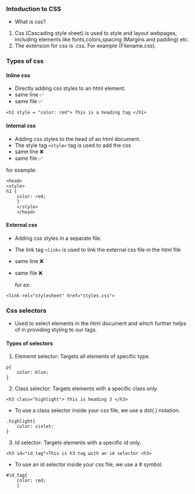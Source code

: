### Intoduction to CSS

- What is css?

1. Css (Cascading style sheet) is used to style and layout webpages, including elements like fonts,colors,spacing (Margins and padding) etc.
2. The extension for css is .css. For example (Filename.css).

### Types of css

#### Inline css

- Directly adding css styles to an html element.
- same line ✅
- same file ✅

```
<h1 style = "color: red"> This is a heading tag </h1>
```

#### Internal css

- Adding css styles to the head of an html document.
- The style tag `<style>` tag is used to add the css
- same line ❌
- same file ✅

for example:

```
<head>
<style>
h1 {
    color: red;
    }
    </style>
    </head>
```

#### External css

- Adding css styles in a separate file.
- The link tag `<link>` is used to link the external css file in the html file
- same line ❌
- same file ❌

  for ex:

```
<link rel="stylesheet" href="styles.css">
```

### Css selectors

- Used to select elements in the html document and which further helps of in providing styling to our tags.

#### Types of selectors

1. Elememt selector: Targets all elements of specific type.

```
p{
    color: blue;
}
```

2. Class selector: Targets elements with a specific class only.

```
<h3 class="highlight"> this is heading 3 </h3>
```

- To use a class selector inside your css file, we use a dot(.) notation.

```
.highlight{
    color: violet;
}
```

3. Id selector: Targets elements with a specific id only.

```
<h3 id="id_tag">This is h3 tag with an id selector <h3>
```

- To use an id selector inside your css file, we use a # symbol.

```
#id_tag{
    color: red;
    }
```
